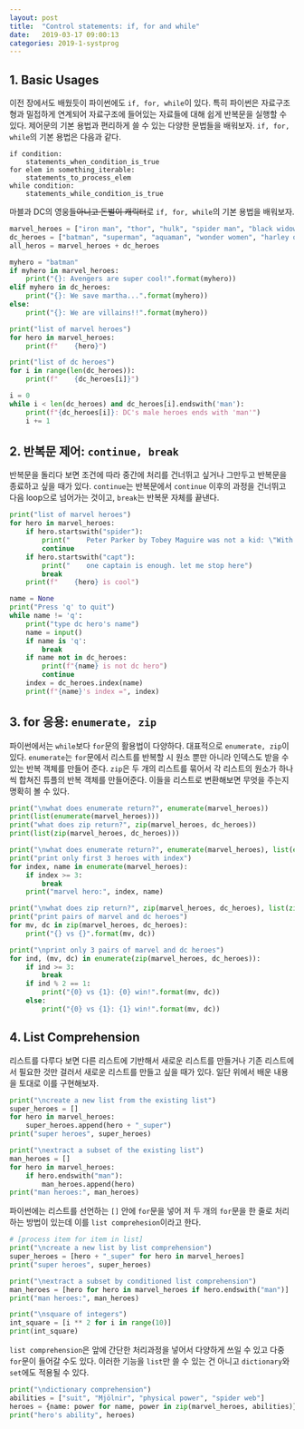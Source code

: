 ```yaml
---
layout: post
title:  "Control statements: if, for and while"
date:   2019-03-17 09:00:13
categories: 2019-1-systprog
---
```


## 1. Basic Usages

이전 장에서도 배웠듯이 파이썬에도 `if, for, while`이 있다. 특히 파이썬은 자료구조형과 밀접하게 연계되어 자료구조에 들어있는 자료들에 대해 쉽게 반복문을 실행할 수 있다. 제어문의 기본 용법과 편리하게 쓸 수 있는 다양한 문법들을 배워보자. `if, for, while`의 기본 용법은 다음과 같다.

```
if condition:
	statements_when_condition_is_true
for elem in something_iterable:
	statements_to_process_elem
while condition:
	statements_while_condition_is_true
```

마블과 DC의 영웅들~~아니고 돈벌이 캐릭터~~로 `if, for, while`의 기본 용법을 배워보자. 

```python
marvel_heroes = ["iron man", "thor", "hulk", "spider man", "black widow", "capt. america", "capt. marvel"]
dc_heroes = ["batman", "superman", "aquaman", "wonder women", "harley quinn"]
all_heros = marvel_heroes + dc_heroes

myhero = "batman"
if myhero in marvel_heroes:
    print("{}: Avengers are super cool!".format(myhero))
elif myhero in dc_heroes:
    print("{}: We save martha...".format(myhero))
else:
    print("{}: We are villains!!".format(myhero))

print("list of marvel heroes")
for hero in marvel_heroes:
    print(f"    {hero}")

print("list of dc heroes")
for i in range(len(dc_heroes)):
    print(f"    {dc_heroes[i]}")

i = 0
while i < len(dc_heroes) and dc_heroes[i].endswith('man'):
    print(f"{dc_heroes[i]}: DC's male heroes ends with 'man'")
    i += 1
```


## 2. 반복문 제어: `continue, break`

반복문을 돌리다 보면 조건에 따라 중간에 처리를 건너뛰고 싶거나 그만두고 반복문을 종료하고 싶을 때가 있다. `continue`는 반복문에서 `continue` 이후의 과정을 건너뛰고 다음 loop으로 넘어가는 것이고, `break`는 반복문 자체를 끝낸다.

```python
print("list of marvel heroes")
for hero in marvel_heroes:
    if hero.startswith("spider"):
        print("    Peter Parker by Tobey Maguire was not a kid: \"With great power comes great responsibility.\"")
        continue
    if hero.startswith("capt"):
        print("    one captain is enough. let me stop here")
        break
    print(f"    {hero} is cool")

name = None
print("Press 'q' to quit")
while name != 'q':
    print("type dc hero's name")
    name = input()
    if name is 'q':
        break
    if name not in dc_heroes:
        print(f"{name} is not dc hero")
        continue
    index = dc_heroes.index(name)
    print(f"{name}'s index =", index)
```

## 3. for 응용: `enumerate, zip`

파이썬에서는 `while`보다 `for`문의 활용법이 다양하다. 대표적으로 `enumerate, zip`이 있다. `enumerate`는 `for`문에서 리스트를 반복할 시 원소 뿐만 아니라 인덱스도 받을 수 있는 반복 객체를 만들어 준다. `zip`은 두 개의 리스트를 묶어서 각 리스트의 원소가 하나씩 합쳐진 튜플의 반복 객체를 만들어준다. 이들을 리스트로 변환해보면 무엇을 주는지 명확히 볼 수 있다.
```python
print("\nwhat does enumerate return?", enumerate(marvel_heroes))
print(list(enumerate(marvel_heroes)))
print("what does zip return?", zip(marvel_heroes, dc_heroes))
print(list(zip(marvel_heroes, dc_heroes)))
```

```python
print("\nwhat does enumerate return?", enumerate(marvel_heroes), list(enumerate(marvel_heroes)))
print("print only first 3 heroes with index")
for index, name in enumerate(marvel_heroes):
    if index >= 3:
        break
    print("marvel hero:", index, name)

print("\nwhat does zip return?", zip(marvel_heroes, dc_heroes), list(zip(marvel_heroes, dc_heroes)))
print("print pairs of marvel and dc heroes")
for mv, dc in zip(marvel_heroes, dc_heroes):
    print("{} vs {}".format(mv, dc))

print("\nprint only 3 pairs of marvel and dc heroes")
for ind, (mv, dc) in enumerate(zip(marvel_heroes, dc_heroes)):
    if ind >= 3:
        break
    if ind % 2 == 1:
        print("{0} vs {1}: {0} win!".format(mv, dc))
    else:
        print("{0} vs {1}: {1} win!".format(mv, dc))
```

## 4. List Comprehension

리스트를 다루다 보면 다른 리스트에 기반해서 새로운 리스트를 만들거나 기존 리스트에서 필요한 것만 걸러서 새로운 리스트를 만들고 싶을 때가 있다. 일단 위에서 배운 내용을 토대로 이를 구현해보자.
```python
print("\ncreate a new list from the existing list")
super_heroes = []
for hero in marvel_heroes:
    super_heroes.append(hero + "_super")
print("super heroes", super_heroes)

print("\nextract a subset of the existing list")
man_heroes = []
for hero in marvel_heroes:
    if hero.endswith("man"):
        man_heroes.append(hero)
print("man heroes:", man_heroes)
```

파이썬에는 리스트를 선언하는 `[]` 안에 `for`문을 넣어 저 두 개의 `for`문을 한 줄로 처리하는 방법이 있는데 이를 `list comprehesion`이라고 한다.
```python
# [process item for item in list]
print("\ncreate a new list by list comprehension")
super_heroes = [hero + "_super" for hero in marvel_heroes]
print("super heroes", super_heroes)

print("\nextract a subset by conditioned list comprehension")
man_heroes = [hero for hero in marvel_heroes if hero.endswith("man")]
print("man heroes:", man_heroes)

print("\nsquare of integers")
int_square = [i ** 2 for i in range(10)]
print(int_square)
```

`list comprehension`은 앞에 간단한 처리과정을 넣어서 다양하게 쓰일 수 있고 다중 `for`문이 들어갈 수도 있다. 이러한 기능을 `list`만 쓸 수 있는 건 아니고 `dictionary`와 `set`에도 적용될 수 있다.
```python
print("\ndictionary comprehension")
abilities = ["suit", "Mjölnir", "physical power", "spider web"]
heroes = {name: power for name, power in zip(marvel_heroes, abilities)}
print("hero's ability", heroes)
```


